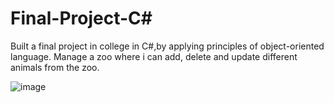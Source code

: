 # Final-Project-C#
Built a final project in college in C#,by applying principles of object-oriented language.
Manage a zoo where i can add, delete and update different animals from the zoo.

![image](https://github.com/binny3213/Final-Project-C-/assets/90454079/cc9bd614-93b3-4204-8f7c-8ca43f526c9d)

